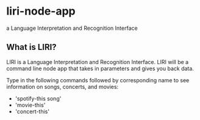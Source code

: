 # liri-node-app
a Language Interpretation and Recognition Interface 

## What is LIRI?
LIRI is a Language Interpretation and Recognition Interface. LIRI will be a command line node app that takes in parameters and gives you back data.

Type in the following commands followed by corresponding name to see information on songs, concerts, and movies:

* 'spotify-this song' <insert song name>
* 'movie-this' <insert movie name>
* 'concert-this' <insert band name>